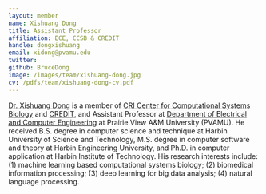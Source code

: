 ```yaml
---
layout: member
name: Xishuang Dong
title: Assistant Professor
affiliation: ECE, CCSB & CREDIT
handle: dongxishuang
email: xidong@pvamu.edu
twitter: 
github: BruceDong
image: /images/team/xishuang-dong.jpg
cv: /pdfs/team/xishuang-dong-cv.pdf
---
```


[Dr. Xishuang Dong](https://ccsb.pvamu.edu/team/xishuang-dong/) is a member of [CRI Center for Computational Systems Biology](https://ccsb.pvamu.edu) and [CREDIT](https://www.pvamu.edu/engineering/credit/), and Assistant Professor at [Department of Electrical and Computer Engineering](https://www.pvamu.edu/ece/) at Prairie View A&M University (PVAMU).   He received B.S. degree in computer science and technique at Harbin University of Science and Technology, M.S. degree in computer software and theory at Harbin Engineering University, and Ph.D. in computer application at Harbin Institute of Technology. His research interests include: (1) machine learning based computational systems biology; (2) biomedical information processing; (3) deep learning for big data analysis; (4) natural language processing.



